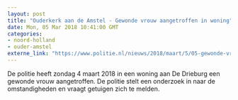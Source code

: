 ```yaml
---
layout: post
title: "Ouderkerk aan de Amstel - Gewonde vrouw aangetroffen in woning"
date: Mon, 05 Mar 2018 10:41:00 GMT
categories: 
- noord-holland 
- ouder-amstel 
externe_link: "https://www.politie.nl/nieuws/2018/maart/5/05-gewonde-vrouw-aangetroffen.html"
---
```


De politie heeft  zondag 4 maart 2018 in een woning aan De Drieburg een gewonde vrouw aangetroffen. De politie stelt een onderzoek in naar de omstandigheden en vraagt getuigen zich te melden.
